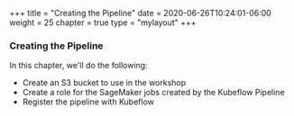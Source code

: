 +++
title = "Creating the Pipeline"
date = 2020-06-26T10:24:01-06:00
weight = 25
chapter = true
type = "mylayout"
+++

### Creating the Pipeline

In this chapter, we'll do the following:

* Create an S3 bucket to use in the workshop
* Create a role for the SageMaker jobs created by the Kubeflow Pipeline
* Register the pipeline with Kubeflow
